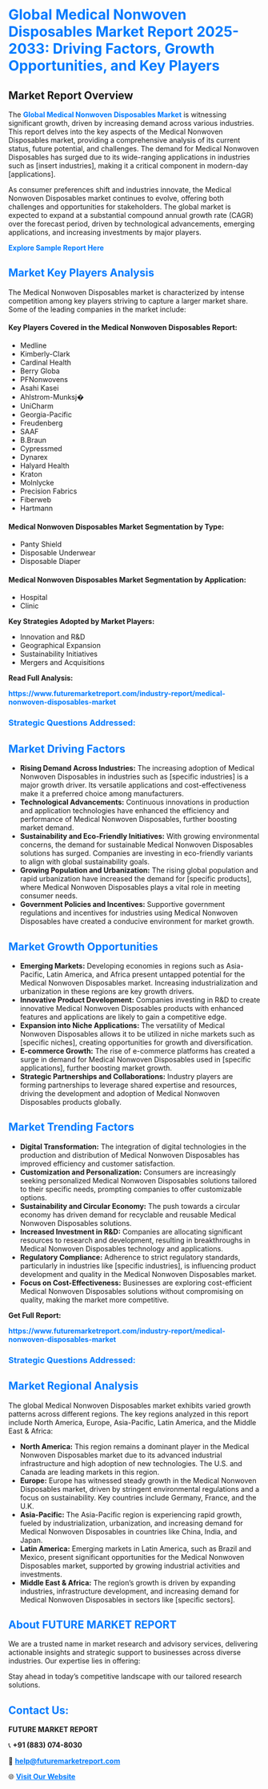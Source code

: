 <h1 style="color: #007BFF;">Global Medical Nonwoven Disposables Market Report 2025-2033: Driving Factors, Growth Opportunities, and Key Players</h1>

<section id="overview">
<h2>Market Report Overview</h2>
<p>The <a href="https://www.futuremarketreport.com/industry-report/medical-nonwoven-disposables-market" style="color: #007BFF; text-decoration: none;"><strong>Global Medical Nonwoven Disposables Market</strong></a> is witnessing significant growth, driven by increasing demand across various industries. This report delves into the key aspects of the Medical Nonwoven Disposables market, providing a comprehensive analysis of its current status, future potential, and challenges. The demand for Medical Nonwoven Disposables has surged due to its wide-ranging applications in industries such as [insert industries], making it a critical component in modern-day [applications].</p>
<p>As consumer preferences shift and industries innovate, the Medical Nonwoven Disposables market continues to evolve, offering both challenges and opportunities for stakeholders. The global market is expected to expand at a substantial compound annual growth rate (CAGR) over the forecast period, driven by technological advancements, emerging applications, and increasing investments by major players.</p>
</section>

<section id="overview">
<p><a href="https://www.futuremarketreport.com/request-sample/reportId=61413" style="color: #007BFF; text-decoration: none;"><strong>Explore Sample Report Here</strong></a></p>
</section>

<section id="key-players">
<h2 style="color: #007BFF;">Market Key Players Analysis</h2>
<p>The Medical Nonwoven Disposables market is characterized by intense competition among key players striving to capture a larger market share. Some of the leading companies in the market include:</p>
<h4>Key Players Covered in the Medical Nonwoven Disposables Report:</h4>
<ul><li>Medline</li><li>Kimberly-Clark</li><li>Cardinal Health</li><li>Berry Globa</li><li>PFNonwovens</li><li>Asahi Kasei</li><li>Ahlstrom-Munksj�</li><li>UniCharm</li><li>Georgia-Pacific</li><li>Freudenberg</li><li>SAAF</li><li>B.Braun</li><li>Cypressmed</li><li>Dynarex</li><li>Halyard Health</li><li>Kraton</li><li>Molnlycke</li><li>Precision Fabrics</li><li>Fiberweb</li><li>Hartmann</li></ul>
<h4>Medical Nonwoven Disposables Market Segmentation by Type:</h4>
<ul><li>Panty Shield</li><li>Disposable Underwear</li><li>Disposable Diaper</li></ul>

<h4>Medical Nonwoven Disposables Market Segmentation by Application:</h4>
<ul><li>Hospital</li><li>Clinic</li></ul>
<p><strong>Key Strategies Adopted by Market Players:</strong></p>
<ul>
<li>Innovation and R&D</li>
<li>Geographical Expansion</li>
<li>Sustainability Initiatives</li>
<li>Mergers and Acquisitions</li>
</ul>
</section>

<section>
<p><strong>Read Full Analysis: </strong></p><a href="https://www.futuremarketreport.com/industry-report/medical-nonwoven-disposables-market" style="color: #007BFF; text-decoration: none;"><strong>https://www.futuremarketreport.com/industry-report/medical-nonwoven-disposables-market</strong></a>
<h3 style="color: #007BFF;">Strategic Questions Addressed:</h3>
</section>

<section id="driving-factors">
<h2 style="color: #007BFF;">Market Driving Factors</h2>
<ul>
<li><strong>Rising Demand Across Industries:</strong> The increasing adoption of Medical Nonwoven Disposables in industries such as [specific industries] is a major growth driver. Its versatile applications and cost-effectiveness make it a preferred choice among manufacturers.</li>
<li><strong>Technological Advancements:</strong> Continuous innovations in production and application technologies have enhanced the efficiency and performance of Medical Nonwoven Disposables, further boosting market demand.</li>
<li><strong>Sustainability and Eco-Friendly Initiatives:</strong> With growing environmental concerns, the demand for sustainable Medical Nonwoven Disposables solutions has surged. Companies are investing in eco-friendly variants to align with global sustainability goals.</li>
<li><strong>Growing Population and Urbanization:</strong> The rising global population and rapid urbanization have increased the demand for [specific products], where Medical Nonwoven Disposables plays a vital role in meeting consumer needs.</li>
<li><strong>Government Policies and Incentives:</strong> Supportive government regulations and incentives for industries using Medical Nonwoven Disposables have created a conducive environment for market growth.</li>
</ul>
</section>

<section id="growth-opportunities">
<h2 style="color: #007BFF;">Market Growth Opportunities</h2>
<ul>
<li><strong>Emerging Markets:</strong> Developing economies in regions such as Asia-Pacific, Latin America, and Africa present untapped potential for the Medical Nonwoven Disposables market. Increasing industrialization and urbanization in these regions are key growth drivers.</li>
<li><strong>Innovative Product Development:</strong> Companies investing in R&D to create innovative Medical Nonwoven Disposables products with enhanced features and applications are likely to gain a competitive edge.</li>
<li><strong>Expansion into Niche Applications:</strong> The versatility of Medical Nonwoven Disposables allows it to be utilized in niche markets such as [specific niches], creating opportunities for growth and diversification.</li>
<li><strong>E-commerce Growth:</strong> The rise of e-commerce platforms has created a surge in demand for Medical Nonwoven Disposables used in [specific applications], further boosting market growth.</li>
<li><strong>Strategic Partnerships and Collaborations:</strong> Industry players are forming partnerships to leverage shared expertise and resources, driving the development and adoption of Medical Nonwoven Disposables products globally.</li>
</ul>
</section>

<section id="trending-factors">
<h2 style="color: #007BFF;">Market Trending Factors</h2>
<ul>
<li><strong>Digital Transformation:</strong> The integration of digital technologies in the production and distribution of Medical Nonwoven Disposables has improved efficiency and customer satisfaction.</li>
<li><strong>Customization and Personalization:</strong> Consumers are increasingly seeking personalized Medical Nonwoven Disposables solutions tailored to their specific needs, prompting companies to offer customizable options.</li>
<li><strong>Sustainability and Circular Economy:</strong> The push towards a circular economy has driven demand for recyclable and reusable Medical Nonwoven Disposables solutions.</li>
<li><strong>Increased Investment in R&D:</strong> Companies are allocating significant resources to research and development, resulting in breakthroughs in Medical Nonwoven Disposables technology and applications.</li>
<li><strong>Regulatory Compliance:</strong> Adherence to strict regulatory standards, particularly in industries like [specific industries], is influencing product development and quality in the Medical Nonwoven Disposables market.</li>
<li><strong>Focus on Cost-Effectiveness:</strong> Businesses are exploring cost-efficient Medical Nonwoven Disposables solutions without compromising on quality, making the market more competitive.</li>
</ul>
</section>

<section>
<p><strong>Get Full Report: </strong></p><a href="https://www.futuremarketreport.com/industry-report/medical-nonwoven-disposables-market" style="color: #007BFF; text-decoration: none;"><strong>https://www.futuremarketreport.com/industry-report/medical-nonwoven-disposables-market</strong></a>
<h3 style="color: #007BFF;">Strategic Questions Addressed:</h3>
</section>


<section id="regional-analysis">
<h2 style="color: #007BFF;">Market Regional Analysis</h2>
<p>The global Medical Nonwoven Disposables market exhibits varied growth patterns across different regions. The key regions analyzed in this report include North America, Europe, Asia-Pacific, Latin America, and the Middle East & Africa:</p>
<ul>
<li><strong>North America:</strong> This region remains a dominant player in the Medical Nonwoven Disposables market due to its advanced industrial infrastructure and high adoption of new technologies. The U.S. and Canada are leading markets in this region.</li>
<li><strong>Europe:</strong> Europe has witnessed steady growth in the Medical Nonwoven Disposables market, driven by stringent environmental regulations and a focus on sustainability. Key countries include Germany, France, and the U.K.</li>
<li><strong>Asia-Pacific:</strong> The Asia-Pacific region is experiencing rapid growth, fueled by industrialization, urbanization, and increasing demand for Medical Nonwoven Disposables in countries like China, India, and Japan.</li>
<li><strong>Latin America:</strong> Emerging markets in Latin America, such as Brazil and Mexico, present significant opportunities for the Medical Nonwoven Disposables market, supported by growing industrial activities and investments.</li>
<li><strong>Middle East & Africa:</strong> The region’s growth is driven by expanding industries, infrastructure development, and increasing demand for Medical Nonwoven Disposables in sectors like [specific sectors].</li>
</ul>
</section>

<footer>
<h2 style="color: #007BFF;">About FUTURE MARKET REPORT</h2>
<p>We are a trusted name in market research and advisory services, delivering actionable insights and strategic support to businesses across diverse industries. Our expertise lies in offering:</p>

<p>Stay ahead in today’s competitive landscape with our tailored research solutions.</p>

<h2 style="color: #007BFF;">Contact Us:</h2>
<p><strong>FUTURE MARKET REPORT</strong></p>
<p>📞 <strong>+91 (883) 074-8030</strong></p>
<p>📧 <strong><a href="mailto:help@futuremarketreport.com" style="color: #007BFF;">help@futuremarketreport.com</a></strong></p>
<p>🌐 <strong><a href="https://www.futuremarketreport.com/" style="color: #007BFF;">Visit Our Website</a></strong></p>
</footer>
